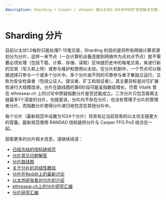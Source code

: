 ```yaml
---
description: Sharding + Casper / shasper 是以太坊2.0计划中的扩容性解决方案，研发工作正在进行当中，目前阶段0的信标链规范已经完成冻结。
---
```


# Sharding 分片

目前以太坊1.0每秒只能处理7-15笔交易，Sharding 的目的是将所有网络计算资源划分为分片，这样一来节点（一台计算机设备连接到网络作为点对点节点）就不需要必须处理（包括下载、计算、存储、读取）区块链历史中的每笔交易，来进行新的交易（写入和上传）或参与维护和使用以太坊。在分片机制中，一个节点可以根据选择只参与一个或多个分片中。多个分片由不同的可靠参与者子集独立运行，又称为安全检查者（包括公证人、提议者、矿工和验证者）。其主要目标是对可扩展性进行大规模改进，分片在路线图的第6阶段可能呈指数级增长，尽管 Vitalik 曾在 ethresear.ch 上的讨论中质疑指数分片是否还能成立。二次分片只包含距离主链最多1个深度的分片，也就是说，分片内不存在分片，也没有管理子分片的管理者分片，而指数分片使得分片递归地包含在其他分片中。‌

每个分片（最新规范中设置为1024个分片）将具有比当前现有的以太坊主链更大的容量。最新规范使用 RANDAO 信标链将分片与 Casper FFG PoS 结合在一起。

获取更多的分片相关信息，请继续阅读：

* [已经冻结的信标链规范](https://github.com/ethereum/eth2.0-specs/blob/dev/specs/core/0_beacon-chain.md)
* [分片常见问题解答](https://github.com/ethereum/wiki/wiki/Sharding-FAQ)
* [分片路线图](https://github.com/ethereum/wiki/wiki/Sharding-roadmap)
* [关于分片的总结性概括](https://github.com/ethereum/wiki/wiki/Sharding-roadmap)
* [分片在Reddit上的最新讨论](https://ethresear.ch/c/sharding)
* [以太坊研发者对分片的介绍](https://docs.google.com/presentation/d/1mdmmgQlRFUvznq1jdmRwkwEyQB0YON5yAg4ArxtanE4/edit#slide=id.p4)
* [ethresear.ch上的分片研究汇编](https://github.com/ethereum/wiki/wiki/Wiki:-ethresear.ch-Sharding-Compendium)
* [分片研究汇编](https://notes.ethereum.org/@serenity/H1PGqDhpm?type=view)



